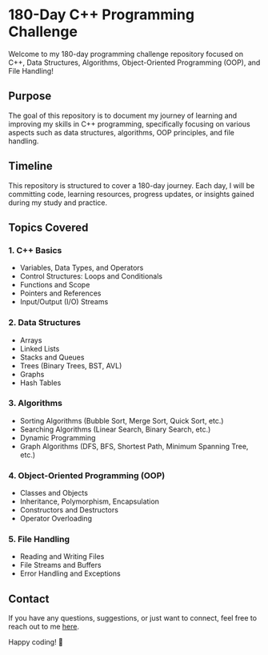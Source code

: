 # 180-Day C++ Programming Challenge

Welcome to my 180-day programming challenge repository focused on C++, Data Structures, Algorithms, Object-Oriented Programming (OOP), and File Handling!

## Purpose
The goal of this repository is to document my journey of learning and improving my skills in C++ programming, specifically focusing on various aspects such as data structures, algorithms, OOP principles, and file handling.

## Timeline
This repository is structured to cover a 180-day journey. Each day, I will be committing code, learning resources, progress updates, or insights gained during my study and practice.

## Topics Covered
### 1. C++ Basics
- Variables, Data Types, and Operators
- Control Structures: Loops and Conditionals
- Functions and Scope
- Pointers and References
- Input/Output (I/O) Streams

### 2. Data Structures
- Arrays
- Linked Lists
- Stacks and Queues
- Trees (Binary Trees, BST, AVL)
- Graphs
- Hash Tables

### 3. Algorithms
- Sorting Algorithms (Bubble Sort, Merge Sort, Quick Sort, etc.)
- Searching Algorithms (Linear Search, Binary Search, etc.)
- Dynamic Programming
- Graph Algorithms (DFS, BFS, Shortest Path, Minimum Spanning Tree, etc.)

### 4. Object-Oriented Programming (OOP)
- Classes and Objects
- Inheritance, Polymorphism, Encapsulation
- Constructors and Destructors
- Operator Overloading

### 5. File Handling
- Reading and Writing Files
- File Streams and Buffers
- Error Handling and Exceptions

## Contact
If you have any questions, suggestions, or just want to connect, feel free to reach out to me [here](mailto:your-email@example.com).

Happy coding! 🚀
